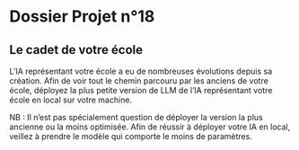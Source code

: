 # Dossier Projet n°18

## Le cadet de votre école

L’IA représentant votre école a eu de nombreuses évolutions depuis sa création.
Afin de voir tout le chemin parcouru par les anciens de votre école, déployez la plus petite version de LLM de l’IA représentant votre école en local sur votre machine.

NB : Il n’est pas spécialement question de déployer la version la plus ancienne ou la moins optimisée.
Afin de réussir à déployer votre IA en local, veillez à prendre le modèle qui comporte le moins de paramètres.